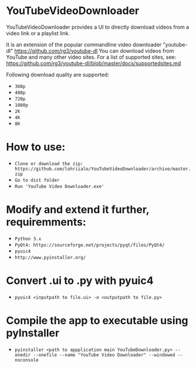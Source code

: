 # YouTubeVideoDownloader
YouTubeVideoDownloader provides a UI to directly download videos from a video link or a playlist link.

It is an extension of the popular commandline video downloader "youtube-dl" https://github.com/rg3/youtube-dl
You can download videos from YouTube and many other video sites. For a list of supported sites, see: https://github.com/rg3/youtube-dl/blob/master/docs/supportedsites.md

Following download quality are supported:
 - `360p`
 - `480p`
 - `720p`
 - `1080p`
 - `2K`
 - `4K`
 - `8K`
 
# How to use:
- `Clone or download the zip: https://github.com/lohriialo/YouTubeVideoDownloader/archive/master.zip`
- `Go to dist folder`
- `Run 'YouTube Video Downloader.exe'`

# Modify and extend it further, requiremments:
- `Python 3.x`
- `PyQt4: https://sourceforge.net/projects/pyqt/files/PyQt4/`
- `pyuic4`
- `http://www.pyinstaller.org/`

# Convert .ui to .py with pyuic4
- `pyuic4 <inputpath to file.ui> -o <outputpath to file.py>`

# Compile the app to executable using pyInstaller
- `pyinstaller <path to appplication main YouTubeDownloader.py> --onedir --onefile --name "YouTube Video Downloader" --windowed --noconsole`
